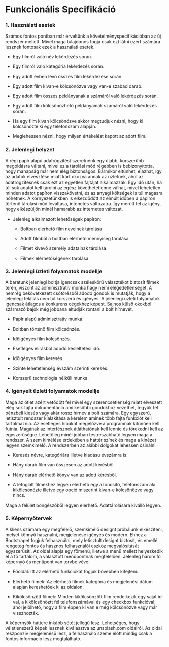 # Funkcionális Specifikáció
### 1. Használati esetek

Számos fontos pontban már érveltünk a követelményspecifikációban az új rendszer mellett.
Mivel maga tulajdonos fogja csak ezt látni ezért számára lesznek fontosak ezek a használati esetek.

   * Egy filmről való név lekérdezés során.
   
   * Egy filmről való kategória lekérdezés során.
   
   * Egy adott évben lévő összes film lekérdezése során.
   
   * Egy adott film kivan-e kölcsönözve vagy van-e szabad darab.
   
   * Egy adott film összes példányának a számáról való lekérdezés során.
   
   * Egy adott film kölcsönözhető példányainak számáról való lekérdezés során.
   
   * Ha egy film kivan kölcsönözve akkor megtudjuk nézni, hogy ki kölcsönözte ki egy telefonszám alapján.
   
   * Meglehessen nézni, hogy milyen értékelést kapott az adott film.


### 2. Jelenlegi helyzet
A régi papír alapú adatrögzítést szeretnénk egy újabb, korszerűbb megoldásra
váltani, mivel ez a tárolási mód régebben is bebizonyította, hogy manapság
már nem elég biztonságos. Bármikor eltűnhet, elázhat, így az adatok elvesztése
miatt kárt okozva annak az üzletnek, ahol az adatrögzítésnek csak ezt
az egyetlen fajtáját alkalmazzák. Egy idő után, ha túl sok adatot kell
tárolni az egész követhetetlenné válhat, mivel lehetetlen minden adatot
papíron visszakövetni, és az anyagi költségek is túl magasra nőhetnek.
A környezetünkben is elkezdődött az elmúlt időben a papíron történő 
tárolási mód leváltása, intenetes változatra. Így merült fel az igény,
hogy elkészüljön minél hamarabb az internetes változat.
- Jelenleg alkalmazott lehetőségek papíron:

   * Boltban elérhető film neveinek tárolása
   
   * Adott filmből a boltban elérhető mennyiség tárolása
   
   * Filmet kivevő személy adatainak tárolása
   
   * Filmek elérhetőségének tárolása
   
### 3. Jelenlegi üzleti folyamatok modellje

A barátunk jelenlegi boltja igencsak széleskörű választékot biztosít filmek terén, viszont az adminisztratív munka hagy némi elégedetlenséget.
A nemrég bekövetkezett csőtörésből adodó gondok is mutatják, hogy a jelenlegi felállás nem túl korszerű és igényes.
A jelenlegi üzleti folyamatok igencsak átlagos a konkurens cégekhez képest.
Sajnos külső okokból származó bajok még jobbana eltudják rontani a bolt hírnevét.

   * Papír alapú adminisztratív munka.
   
   * Boltban történő film kölcsönzés.
   
   * Időigényes film kölcsönzés.
   
   * Esetleges elírásból adodó késleltetési idő.
   
   * Időigényes film keresés.
   
   * Szinte lehetetlenség évszám szerinti keresés.
   
   * Korszerű technológia nélküli munka.
    
### 4. Igényelt üzleti folyamatok modellje

Maga az ötlet azért vetődött fel mivel egy szerencsétlenség miatt elveszett elég sok fajta dokumentáció ami késöbbi gondokhoz vezethet, tegyük fel pénzbeli kiesés vagy akár rossz hírnév a bolt számára.
Egy egyszerű, letisztult rendszer kialakítása a kérelem aminek több fajta funkciót kell tartalmaznia.
Az esetleges hibákat megelőzve a programnak kitünően kell futnia.
Magának az interfésznek átláthatónak kell lennie és törekedni kell az egyszerűségre.
Lehetőleg minél jobban testreszabható legyen maga a rendszer.
A szem kimélése érdekében a háttér színek és maga a kinézet legyen szemkimélő.
A rendszerben az alábbi dolgokat lehessen csinálni

   * Keresés névre, kategóriára illetve kiadásu évszámra is.
   
   * Hány darab film van összesen az adott kérésből.
   
   * Hány darab elérhető könyv van az adott kérésből.
   
   * A lefoglalt filmekhez legyen elérhető egy azonosító, telefonszám aki kikölcsönözte illetve egy opció miszerint kivan-e kölcsönözve vagy nincs.
   
Maga a felület böngészőből legyen elérhető.
Adattárolására kiválló legyen.
### 5. Képernyőtervek
A kliens számára egy megfelelő, szemkímélő designt próbálunk elkészíteni,
melyet könnyű használni, megjelenése igényes és modern. Ehhez a Bootstrapet
fogjuk felhasználni, mely letisztult designt biztosít, és emellé rengeteg
fontos és hasznos felhasználói eszköz megvalósítását egyszerűsíti. Az oldal
alapja egy főmenü, illetve a menü mellett helyezkedik el a fő tartalom,
a választott menüpontnak megfelelően. Jelenleg három fő képernyő és menüpont
van tervbe véve: 

* Főoldal: Itt az elérhető funkciókat fogjuk bővebben kifejteni.

* Elérhető filmek: Az elérhető filmek kategória és megjelenési dátum
alapján kereshetőek ki az oldalon.

* Kikölcsönzött filmek: Minden kikölcsönzött film rendelkezik egy saját
id-val, a kikölcsönöztt fél telefonszámával és egy checkbox funkcióval,
ahol jelölhető, hogy a film éppen ki van e még kölcsönözve vagy már 
visszhozták. 

A képernyők háttere inkább sötét jellegű lesz. Lehetséges, hogy véletlenszerű
képek lesznek kiválasztva az unsplash.com oldalról. Az oldal reszponzív
megjelenésű lesz, a felhasználó szeme előtt mindig csak a fontos információ
lesz megtalálható.